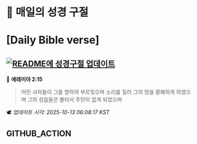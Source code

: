 # 🙏 매일의 성경 구절
# [Daily Bible verse]
## [![README에 성경구절 업데이트](https://github.com/DONGSUKA/first_test/actions/workflows/update-readme-bible.yml/badge.svg)](https://github.com/DONGSUKA/first_test/actions/workflows/update-readme-bible.yml)
<!-- START_BIBLE_VERSE -->
📖 **예레미야 2:15**
> 어린 사자들이 그를 향하여 부르짖으며 소리를 질러 그의 땅을 황폐하게 하였으며 그의 성읍들은 불타서 주민이 없게 되었으며

🕊️ _업데이트 시각: 2025-10-13 06:08:17 KST_
  <!-- END_BIBLE_VERSE -->
## GITHUB_ACTION
